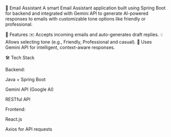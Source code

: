 📧 Email Assistant
A smart Email Assistant application built using Spring Boot for backend and integrated with Gemini API to generate AI-powered responses to emails with customizable tone options like friendly or professional.

🚀 Features
✉️ Accepts incoming emails and auto-generates draft replies.
💡 Allows selecting tone (e.g., Friendly, Professional and casual).
🧠 Uses Gemini API for intelligent, context-aware responses.

🛠️ Tech Stack

Backend:

Java + Spring Boot

Gemini API (Google AI)

RESTful API

Frontend:

React.js

Axios for API requests
